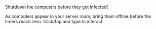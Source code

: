 Shutdown the computers before they get infected!

As computers appear in your server room, bring them offline before the timers reach zero. Click/tap and type to interact.